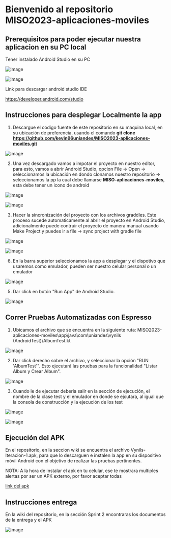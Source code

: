 # Bienvenido al repositorio MISO2023-aplicaciones-moviles

## Prerequisitos para poder ejecutar nuestra aplicacion en su PC local

Tener instalado Android Studio en su PC

![image](https://github.com/kevin96uniandes/MISO2023-aplicaciones-moviles/assets/123959005/657134b0-da7d-407f-9aac-d7efe66d6449)

![image](https://github.com/kevin96uniandes/MISO2023-aplicaciones-moviles/assets/123959005/ef36cf88-0940-4e72-8fb7-0ecd6b676995)

Link para descargar android studio IDE 

https://developer.android.com/studio

## Instrucciones para desplegar Localmente la app

1. Descargue el codigo fuente de este repositorio en su maquina local, en su ubicación de preferencia, usando el comando **git clone https://github.com/kevin96uniandes/MISO2023-aplicaciones-moviles.git**

![image](https://github.com/kevin96uniandes/MISO2023-aplicaciones-moviles/assets/123959005/6399e3c9-3996-44f7-b1d3-6f7d195c880d)

2. Una vez descargado vamos a impotar el proyecto en nuestro editor, para esto, vamos a abrir Android Studio, opcion File -> Open -> seleccionamos la ubicación en dondo clonamos nuestro repositorio -> seleccionamos la pp la cual debe llamarse **MISO-aplicaciones-moviles**, esta debe tener un icono de android 

![image](https://github.com/kevin96uniandes/MISO2023-aplicaciones-moviles/assets/123959005/9111a3ec-c7eb-43ad-bec7-46ba933202ed)

![image](https://github.com/kevin96uniandes/MISO2023-aplicaciones-moviles/assets/123959005/fb450313-feff-4010-8b50-5e117060368c)

3. Hacer la sincronización del proyecto con los archivos graddles. Este proceso sucede automaticamente al abrir el proyecto en Android Studio, adicionalmente puede contruir el proyecto de manera manual usando Make Project y puedes ir a file -> sync project with gradle file

![image](https://github.com/kevin96uniandes/MISO2023-aplicaciones-moviles/assets/123959005/85e7c4a4-1c56-4f37-9968-ec14dcea80bf)
 
![image](https://github.com/kevin96uniandes/MISO2023-aplicaciones-moviles/assets/123959005/60090c59-48a3-4f48-8a26-fc466cedcaa2)

6. En la barra superior seleccionamos la app a desplegar y el dispotivo que usaremos como emulador, pueden ser nuestro celular personal o un emulador 

![image](https://github.com/kevin96uniandes/MISO2023-aplicaciones-moviles/assets/123959005/ec4f0e8f-42a4-4533-8f64-478a28705313)

5. Dar click en botón "Run App" de Android Studio.

![image](https://github.com/kevin96uniandes/MISO2023-aplicaciones-moviles/assets/123959005/7db7858e-2a17-414d-9855-fd3a933f1969)

## Correr Pruebas Automatizadas con Espresso

1. Ubicamos el archivo que se encuentra en la siguiente ruta: MISO2023-aplicaciones-moviles\app\java\com\uniandes\vynils (AndroidTest)\AlbumTest.kt

![image](https://github.com/kevin96uniandes/MISO2023-aplicaciones-moviles/assets/123959005/dd53e65c-f59c-467a-9aab-6569bfeefa1f)

2. Dar click derecho sobre el archivo, y seleccionar la opción "RUN 'AlbumTest'". Esto ejecutará las pruebas para la funcionalidad "Listar Album y Crear Album".

![image](https://github.com/kevin96uniandes/MISO2023-aplicaciones-moviles/assets/123959005/ba72d251-c872-4c15-9d85-97d54ac43abf)

3. Cuando le de ejecutar deberia salir en la sección de ejecución, el nombre de la clase test y el emulador en donde se ejcutara, al igual que la consola de construcción  y la ejecución de los test

![image](https://github.com/kevin96uniandes/MISO2023-aplicaciones-moviles/assets/123959005/050596ba-3e9d-4018-be29-94b5bdd0cec6)

![image](https://github.com/kevin96uniandes/MISO2023-aplicaciones-moviles/assets/123959005/2c2a7281-15ab-497c-af8b-11b241b9653d)

## Ejecución del APK

En el repositorio, en la seccion wiki se encuentra el archivo Vynils-Iteracion-1.apk, para que lo descarguen e instalen la app en su dispositivo móvil Android con el objetivo de realizar las pruebas pertinentes. 

NOTA: A la hora de instalar el apk en tu celular, ese te mostrara multiples alertas por ser un APK externo, por favor aceptar todas

[link del apk](https://uniandes-my.sharepoint.com/:u:/g/personal/k_maldonadod_uniandes_edu_co/ER-rmHwIcxpHh8p889NizCsBSH5HLqmSUOnCO3xpmZRJxQ?e=gGGwEt)

## Instrucciones entrega

En la wiki del repositorio, en la sección Sprint 2 encontraras los documentos de la entrega y el APK

![image](https://github.com/kevin96uniandes/MISO2023-aplicaciones-moviles/assets/123959005/33d821e2-60e6-4479-b399-ff8ba584b554)
